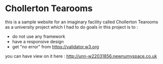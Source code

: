# Chollerton Tearooms
this is a sample website for an imaginary facility called Chollerton Tearooms as a university project which I had to do
goals in this project is to :
- do not use any framework
- have a responsive design
- get "no error" from <a href="https://validator.w3.org/">https://validator.w3.org</a>

you can have view on it here : 
<a href="http://unn-w22031856.newnumyspace.co.uk/">http://unn-w22031856.newnumyspace.co.uk</a>
